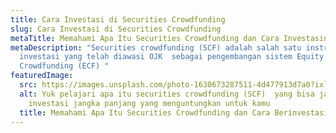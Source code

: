 ```yaml
---
title: Cara Investasi di Securities Crowdfunding
slug: Cara Investasi di Securities Crowdfunding
metaTitle: Memahami Apa Itu Securities Crowdfunding dan Cara Investasinya
metaDescription: "Securities crowdfunding (SCF) adalah salah satu instrumen
  investasi yang telah diawasi OJK  sebagai pengembangan sistem Equity
  Crowdfunding (ECF) "
featuredImage:
  src: https://images.unsplash.com/photo-1630673287511-4d477913d7a0?ixlib=rb-1.2.1&ixid=MnwxMjA3fDB8MHxwaG90by1wYWdlfHx8fGVufDB8fHx8&auto=format&fit=crop&w=1170&q=80
  alt: Yuk pelajari apa itu securities crowdfunding (SCF)  yang bisa jadi pilihan
    investasi jangka panjang yang menguntungkan untuk kamu
  title: Memahami Apa Itu Securities Crowdfunding dan Cara Berinvestasi ke Dalamnya
---
```

